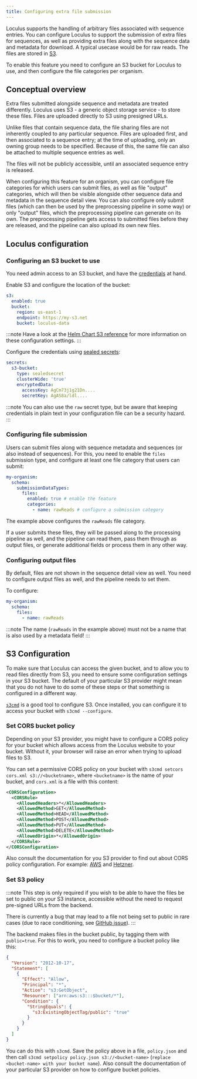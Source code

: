 ```yaml
---
title: Configuring extra file submission
---
```


Loculus supports the handling of arbitrary files associated with sequence entries.
You can configure Loculus to support the submission of extra files for sequences, as well as providing extra files along with the sequence data and metadata for download. A typical usecase would be for raw reads. The files are stored in [S3](../../reference/glossary#s3-simple-storage-service).

To enable this feature you need to configure an S3 bucket for Loculus to use, and then configure the file categories per organism.

## Conceptual overview

Extra files submitted alongside sequence and metadata are treated differently. Loculus uses S3 - a generic object storage service - to store these files. Files are uploaded directly to S3 using presigned URLs.

Unlike files that contain sequence data, the file sharing files are not inherently coupled to any particular sequence.
Files are uploaded first, and then associated to a sequence entry; at the time of uploading, only an owning group needs to be specified. Because of this, the same file can also be attached to multiple sequence entries as well.

The files will not be publicly accessible, until an associated sequence entry is released.

When configuring this feature for an organism, you can configure file categories for which users can submit files, as well as file "output" categories, which will then be visible alongside other sequence data and metadata in the sequence detail view. You can also configure only submit files (which can then be used by the preprocessing pipeline in some way) or only "output" files, which the preprocessing pipeline can generate on its own. The preprocessing pipeline gets access to submitted files before they are released, and the pipeline can also upload its own new files.

## Loculus configuration


### Configuring an S3 bucket to use

You need admin access to an S3 bucket, and have the [credentials](../../reference/glossary#s3-credentials) at hand.

Enable S3 and configure the location of the bucket:

```yaml
s3:
  enabled: true
  bucket:
    region: us-east-1
    endpoint: https://my-s3.net
    bucket: loculus-data
```

:::note
Have a look at the [Helm Chart S3 reference](../../reference/helm-chart-config/#s3-deployments) for more information on these configuration settings.
:::

Configure the credentials using [sealed secrets](https://github.com/bitnami-labs/sealed-secrets):

```yaml
secrets:
  s3-bucket:
    type: sealedsecret
    clusterWide: 'true'
    encryptedData:
      accessKey: AgCm73j1g21Dn....
      secretKey: AgAS8a/ldl....
```

:::note
You can also use the `raw` secret type, but be aware that keeping credentials in plain text in your configuration file can be a security hazard.
:::

### Configuring file submission

Users can submit files along with sequence metadata and sequences (or also instead of sequences).
For this, you need to enable the `files` submission type, and configure at least one file category that users can submit:

```yaml
my-organism:
  schema:
    submissionDataTypes:
      files:
        enabled: true # enable the feature
        categories:
          - name: rawReads # configure a submission category
```

The example above configures the `rawReads` file category.

If a user submits these files, they will be passed along to the processing pipeline as well, and the pipeline can read them, pass them through as output files, or generate additional fields or process them in any other way.

### Configuring output files

By default, files are not shown in the sequence detail view as well.
You need to configure output files as well, and the pipeline needs to set them.

To configure:

```yaml
my-organism:
  schema:
    files:
      - name: rawReads
```

:::note
The name (`rawReads` in the example above) must not be a name that is also used by a metadata field!
:::

## S3 Configuration

To make sure that Loculus can access the given bucket, and to allow you to read files directly from S3, you need to ensure some configuration settings in your S3 bucket.
The default of your particular S3 provider might mean that you do not have to do some of these steps or that something is configured in a different way.

[`s3cmd`](https://github.com/s3tools/s3cmd) is a good tool to configure S3.
Once installed, you can configure it to access your bucket with `s3cmd --configure`.

### Set CORS bucket policy

Depending on your S3 provider, you might have to configure a CORS policy for your bucket which allows access from the Loculus website to your bucket. Without it, your browser will raise an error when trying to upload files to S3.

You can set a permissive CORS policy on your bucket with `s3cmd setcors cors.xml s3://<bucketname>`, where `<bucketname>` is the name of your bucket, and `cors.xml` is a file with this content:

```xml
<CORSConfiguration>
  <CORSRule>
    <AllowedHeaders>*</AllowedHeaders>
    <AllowedMethod>GET</AllowedMethod>
    <AllowedMethod>HEAD</AllowedMethod>
    <AllowedMethod>POST</AllowedMethod>
    <AllowedMethod>PUT</AllowedMethod>
    <AllowedMethod>DELETE</AllowedMethod>
    <AllowedOrigin>*</AllowedOrigin>
  </CORSRule>
</CORSConfiguration>
```

Also consult the documentation for you S3 provider to find out about CORS policy configuration. For example: [AWS](https://docs.aws.amazon.com/AmazonS3/latest/userguide/enabling-cors-examples.html) and [Hetzner](https://docs.hetzner.com/storage/object-storage/howto-protect-objects/cors/).

### Set S3 policy

:::note
This step is only required if you wish to be able to have the files be set to public on your S3 instance, accessible without the need to request pre-signed URLs from the backend.

There is currently a bug that may lead to a file not being set to public in rare cases (due to race conditioning, see [GitHub issue](https://github.com/loculus-project/loculus/issues/4806)).
:::

The backend makes files in the bucket public, by tagging them with `public=true`.
For this to work, you need to configure a bucket policy like this:

```json
{
  "Version": "2012-10-17",
  "Statement": [
    {
      "Effect": "Allow",
      "Principal": "*",
      "Action": "s3:GetObject",
      "Resource": ["arn:aws:s3:::$bucket/*"],
      "Condition": {
        "StringEquals": {
          "s3:ExistingObjectTag/public": "true"
        }
      }
    }
  ]
}
```

You can do this with `s3cmd`. Save the policy above in a file, `policy.json` and then call `s3cmd setpolicy policy.json s3://<bucket-name>` (`replace <bucket-name> with your bucket name`). Also consult the documentation of your particular S3 provider on how to configure bucket policies.
